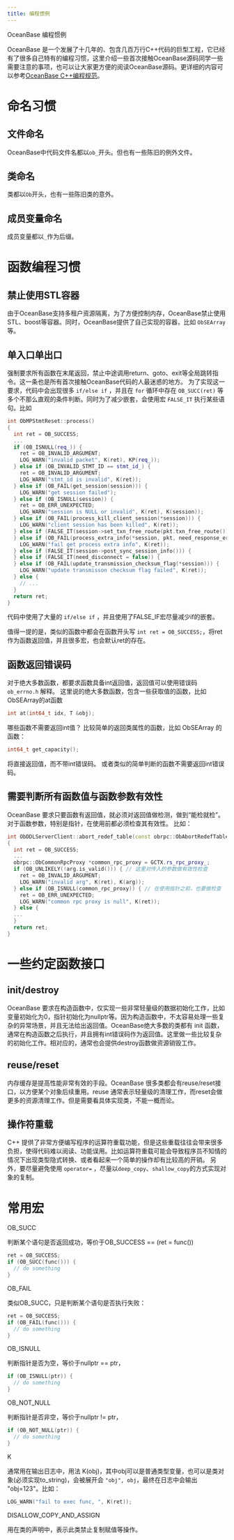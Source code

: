 ```yaml
---
title: 编程惯例
---
```


OceanBase 编程惯例

OceanBase 是一个发展了十几年的、包含几百万行C++代码的巨型工程，它已经有了很多自己特有的编程习惯，这里介绍一些首次接触OceanBase源码同学一些需要注意的事项，也可以让大家更方便的阅读OceanBase源码。更详细的内容可以参考[OceanBase C++编程规范](coding_standard.md)。

# 命名习惯
## 文件命名
OceanBase中代码文件名都以`ob_`开头。但也有一些陈旧的例外文件。

## 类命名
类都以`Ob`开头，也有一些陈旧类的意外。

## 成员变量命名
成员变量都以`_`作为后缀。

# 函数编程习惯
## 禁止使用STL容器
由于OceanBase支持多租户资源隔离，为了方便控制内存，OceanBase禁止使用STL、boost等容器。同时，OceanBase提供了自己实现的容器，比如 `ObSEArray` 等。

## 单入口单出口
强制要求所有函数在末尾返回，禁止中途调用return、goto、exit等全局跳转指令。这一条也是所有首次接触OceanBase代码的人最迷惑的地方。
为了实现这一要求，代码中会出现很多 `if/else if` ，并且在 `for` 循环中存在 `OB_SUCC(ret)` 等多个不那么直观的条件判断。同时为了减少嵌套，会使用宏 `FALSE_IT` 执行某些语句。比如

```cpp
int ObMPStmtReset::process()
{
  int ret = OB_SUCCESS;
  ...
  if (OB_ISNULL(req_)) {
    ret = OB_INVALID_ARGUMENT;
    LOG_WARN("invalid packet", K(ret), KP(req_));
  } else if (OB_INVALID_STMT_ID == stmt_id_) {
    ret = OB_INVALID_ARGUMENT;
    LOG_WARN("stmt_id is invalid", K(ret));
  } else if (OB_FAIL(get_session(session))) {
    LOG_WARN("get session failed");
  } else if (OB_ISNULL(session)) {
    ret = OB_ERR_UNEXPECTED;
    LOG_WARN("session is NULL or invalid", K(ret), K(session));
  } else if (OB_FAIL(process_kill_client_session(*session))) {
    LOG_WARN("client session has been killed", K(ret));
  } else if (FALSE_IT(session->set_txn_free_route(pkt.txn_free_route()))) {
  } else if (OB_FAIL(process_extra_info(*session, pkt, need_response_error))) {
    LOG_WARN("fail get process extra info", K(ret));
  } else if (FALSE_IT(session->post_sync_session_info())) {
  } else if (FALSE_IT(need_disconnect = false)) {
  } else if (OB_FAIL(update_transmission_checksum_flag(*session))) {
    LOG_WARN("update transmisson checksum flag failed", K(ret));
  } else {
    // ...
  }
  return ret;
}
```

代码中使用了大量的 `if/else if` ，并且使用了FALSE_IF宏尽量减少if的嵌套。

值得一提的是，类似的函数中都会在函数开头写 `int ret = OB_SUCCESS;`，将ret作为函数返回值，并且很多宏，也会默认ret的存在。

## 函数返回错误码
对于绝大多数函数，都要求函数具备int返回值，返回值可以使用错误码 `ob_errno.h` 解释。
这里说的绝大多数函数，包含一些获取值的函数，比如 ObSEArray的at函数 
```cpp
int at(int64_t idx, T &obj);
```

哪些函数不需要返回int值？
比较简单的返回类属性的函数，比如 ObSEArray 的函数：
```cpp
int64_t get_capacity();
```
将直接返回值，而不带int错误码。
或者类似的简单判断的函数不需要返回int错误码。

## 需要判断所有函数值与函数参数有效性
OceanBase 要求只要函数有返回值，就必须对返回值做检测，做到“能检就检”。对于函数参数，特别是指针，在使用前都必须检查其有效性。
比如：
```cpp
int ObDDLServerClient::abort_redef_table(const obrpc::ObAbortRedefTableArg &arg, sql::ObSQLSessionInfo *session)
{
  int ret = OB_SUCCESS;
  ...
  obrpc::ObCommonRpcProxy *common_rpc_proxy = GCTX.rs_rpc_proxy_;
  if (OB_UNLIKELY(!arg.is_valid())) { // 这里对传入的参数做有效性检查
    ret = OB_INVALID_ARGUMENT;
    LOG_WARN("invalid arg", K(ret), K(arg));
  } else if (OB_ISNULL(common_rpc_proxy)) { // 在使用指针之前，也要做检查
    ret = OB_ERR_UNEXPECTED;
    LOG_WARN("common rpc proxy is null", K(ret));
  } else {
  ...
  }
  return ret;
}
```

# 一些约定函数接口
## init/destroy
OceanBase 要求在构造函数中，仅实现一些非常轻量级的数据初始化工作，比如变量初始化为0，指针初始化为nullptr等。因为构造函数中，不太容易处理一些复杂的异常场景，并且无法给出返回值。OceanBase绝大多数的类都有 init 函数，通常在构造函数之后执行，并且拥有int错误码作为返回值。这里做一些比较复杂的初始化工作。相对应的，通常也会提供destroy函数做资源销毁工作。

## reuse/reset
内存缓存是提高性能非常有效的手段。OceanBase 很多类都会有reuse/reset接口，以方便某个对象后续重用。reuse 通常表示轻量级的清理工作，而reset会做更多的资源清理工作。但是需要看具体实现类，不能一概而论。
## 操作符重载
C++ 提供了非常方便编写程序的运算符重载功能，但是这些重载往往会带来很多负担，使得代码难以阅读、功能误用。比如运算符重载可能会导致程序员不知情的情况下出现类型隐式转换、或者看起来一个简单的操作却有比较高的开销。
另外，要尽量避免使用 `operator=` ，尽量以`deep_copy`、`shallow_copy`的方式实现对象的复制。

# 常用宏
OB_SUCC

判断某个语句是否返回成功，等价于OB_SUCCESS == (ret = func())
```cpp
ret = OB_SUCCESS;
if (OB_SUCC(func())) {
  // do something
}
```
OB_FAIL

类似OB_SUCC，只是判断某个语句是否执行失败：
```cpp
ret = OB_SUCCESS;
if (OB_FAIL(func())) {
  // do something
}
```
OB_ISNULL

判断指针是否为空，等价于nullptr == ptr，
```cpp
if (OB_ISNULL(ptr)) {
  // do something
}
```
OB_NOT_NULL

判断指针是否非空，等价于nullptr != ptr，
```cpp
if (OB_NOT_NULL(ptr)) {
  // do something
}
```

K

通常用在输出日志中，用法 K(obj)，其中obj可以是普通类型变量，也可以是类对象(必须实现to_string)，会被展开会 `"obj", obj`，最终在日志中会输出 "obj=123"。比如：
```cpp
LOG_WARN("fail to exec func, ", K(ret));
```

DISALLOW_COPY_AND_ASSIGN

用在类的声明中，表示此类禁止复制赋值等操作。
